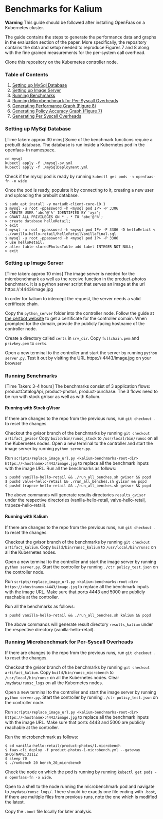 # Benchmarks for Kalium

**Warning** This guide should be followed after installing OpenFaas on a Kubernetes cluster.

The guide contains the steps to generate the performance data and graphs in the evaluation section of the paper. More specifically, the repository contains the data and setup needed to reproduce Figures 7 and 8 along with the fine grained measurements for the per-system call overhead.

Clone this repository on the Kubernetes controller node.

### Table of Contents
1. [Setting up MySql Database](#mysql)
2. [Setting up Image Server](#imgsrvr)
3. [Running Benchmarks](#bench)
4. [Running Microbenchmark for Per-Syscall Overheads](#micro)
5. [Generating Performance Graph (Figure 8)](#graph)
6. [Generating Policy Accuracy Graph (Figure 7)](#policy)
7. [Generating Per Syscall Overheads](#syscall)


### Setting up MySql Database <a name="mysql"></a>
[Time taken: approx 30 mins]
Some of the benchmark functions require a prebuilt database. The database is run inside a Kubernetes pod in the openfaas-fn namespace.
```
cd mysql
kubectl apply -f ./mysql-pv.yml
kubectl apply -f ./mySqlDeployment.yml
```

Check if the mysql pod is ready by running `kubectl get pods -n openfaas-fn -o wide`

Once the pod is ready, populate it by connecting to it, creating a new user and uploading the prebuilt database.
```
$ sudo apt install -y mariadb-client-core-10.1
$ mysql -u root -ppassword -h <mysql pod IP> -P 3306
> CREATE USER 'abc'@'%' IDENTIFIED BY 'xyz';
> GRANT ALL PRIVILEGES ON * . * TO 'abc'@'%';
> create database helloRetail;
> exit
$ mysql -u root -ppassword -h <mysql pod IP> -P 3306 -D helloRetail < ../vanilla-hello-retail/helloRetailVanillaFinal.sql
$ mysql -u root -ppassword -h <mysql pod IP> -P 3306
> use helloRetail;
> alter table storedPhotosTable add label INTEGER NOT NULL;
> exit
```

### Setting up Image Server <a name="imgsrvr"></a>
[Time taken: approx 10 mins]
The image server is needed for the microbenchmark as well as the receive function in the product-photos benchmark. It is a python server script that serves an image at the url https://<hostname>:4443/image.jpg

In order for kalium to intercept the request, the server needs a valid certificate chain.

Copy the `python_server` folder into the controller node. Follow the guide at [the certbot website](https://certbot.eff.org/instructions?ws=other&os=ubuntubionic) to get a certificate for the controller domain. When prompted for the domain, provide the publicly facing hostname of the controller node.

Create a directory called `certs` in `srv_dir`. Copy `fullchain.pem` and `privkey.pem` to `certs`.

Open a new terminal to the controller and start the server by running `python server.py`. Test it out by visiting the URL https://<hostname>:4443/image.jpg on your browser

### Running Benchmarks <a name="bench"></a>
[Time Taken: 3-4 hours]
The benchmarks consist of 3 application flows: productCatalogApi, product-photos, product-purchase. The 3 flows need to be run with stock gVisor as well as with Kalium.

#### Running with Stock gVisor
If there are changes to the repo from the previous runs, run `git checkout .` to reset the changes.

Checkout the gvisor branch of the benchmarks by running `git checkout artifact_gvisor`
Copy `build/bin/runsc_stock` to `/usr/local/bin/runsc` on all the Kubernetes nodes. Open a new terminal to the controller and start the image server by running `python server.py`.

Run `scripts/replace_image_url.py <kalium-benchmarks-root-dir> https://<hostname>:4443/image.jpg` to replace all the benchmark inputs with the image URL.
Run all the benchmarks as follows:
```
$ pushd vanilla-hello-retail && ./run_all_benches.sh gvisor && popd
$ pushd valve-hello-retail && ./run_all_benches.sh gvisor && popd
$ pushd trapeze-hello-retail && ./run_all_benches.sh gvisor && popd
```

The above commands will generate results directories `results_gvisor` under the respective directories (vanilla-hello-retail, valve-hello-retail, trapeze-hello-retail).

#### Running with Kalium
If there are changes to the repo from the previous runs, run `git checkout .` to reset the changes.

Checkout the gvisor branch of the benchmarks by running `git checkout artifact_kalium`.
Copy `build/bin/runsc_kalium` to `/usr/local/bin/runsc` on all the Kubernetes nodes. 

Open a new terminal to the controller and start the image server by running `python server.py`. Start the controller by running `./ctr policy_test.json` on the controller node.

Run `scripts/replace_image_url.py <kalium-benchmarks-root-dir> https://<hostname>:4443/image.jpg` to replace all the benchmark inputs with the image URL. Make sure that ports 4443 and 5000 are publicly reachable at the controller.

Run all the benchmarks as follows:
```
$ pushd vanilla-hello-retail && ./run_all_benches.sh kalium && popd
```

The above commands will generate result directory `results_kalium` under the respective directory (vanilla-hello-retail).

### Running Microbenchmark for Per-Syscall Overheads <a name="micro"></a>
If there are changes to the repo from the previous runs, run `git checkout .` to reset the changes.

Checkout the gvisor branch of the benchmarks by running `git checkout artifact_kalium`.
Copy `build/bin/runsc_microbench` to `/usr/local/bin/runsc` on all the Kubernetes nodes. Clear `/mydata/runsc_logs` on all the Kubernetes nodes.

Open a new terminal to the controller and start the image server by running `python server.py`. Start the controller by running `./ctr policy_test.json` on the controller node.

Run `scripts/replace_image_url.py <kalium-benchmarks-root-dir> https://<hostname>:4443/image.jpg` to replace all the benchmark inputs with the image URL. Make sure that ports 4443 and 5000 are publicly reachable at the controller.


Run the microbenchmark as follows:
```
$ cd vanilla-hello-retail/product-photos/1.microbench
$ faas-cli deploy -f product-photos-1-microbench.yml --gateway $HOSTNAME:31112
$ sleep 70
$ ./runbench 20 bench_20_microbench
```

Check the node on which the pod is running by running `kubectl get pods -n openfaas-fn -o wide`.

Open to a shell to the node running the microbenchmark pod and navigate to `/mydata/runsc_logs/`. There should be exactly one file ending with `.boot`, if there are multiple files from previous runs, note the one which is modified the latest.

Copy the `.boot` file locally for later analysis.
